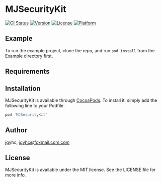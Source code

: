 # MJSecurityKit

[![CI Status](https://img.shields.io/travis/jgyhc/MJSecurityKit.svg?style=flat)](https://travis-ci.org/jgyhc/MJSecurityKit)
[![Version](https://img.shields.io/cocoapods/v/MJSecurityKit.svg?style=flat)](https://cocoapods.org/pods/MJSecurityKit)
[![License](https://img.shields.io/cocoapods/l/MJSecurityKit.svg?style=flat)](https://cocoapods.org/pods/MJSecurityKit)
[![Platform](https://img.shields.io/cocoapods/p/MJSecurityKit.svg?style=flat)](https://cocoapods.org/pods/MJSecurityKit)

## Example

To run the example project, clone the repo, and run `pod install` from the Example directory first.

## Requirements

## Installation

MJSecurityKit is available through [CocoaPods](https://cocoapods.org). To install
it, simply add the following line to your Podfile:

```ruby
pod 'MJSecurityKit'
```

## Author

jgyhc, jgyhc@foxmail.com.com

## License

MJSecurityKit is available under the MIT license. See the LICENSE file for more info.
